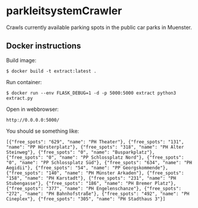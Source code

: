 parkleitsystemCrawler
===
Crawls currently available parking spots in the public car parks in Muenster.


Docker instructions
---

Build image:

    $ docker build -t extract:latest .

Run container:

    $ docker run --env FLASK_DEBUG=1 -d -p 5000:5000 extract python3 extract.py

Open in webbrowser: 

    http://0.0.0.0:5000/
    
You should se something like:

    [{"free_spots": "629", "name": "PH Theater"}, {"free_spots": "131", "name": "PP Hörsterplatz"}, {"free_spots": "318", "name": "PH Alter Steinweg"}, {"free_spots": "0", "name": "Busparkplatz"}, {"free_spots": "0", "name": "PP Schlossplatz Nord"}, {"free_spots": "0", "name": "PP Schlossplatz Süd"}, {"free_spots": "634", "name": "PH Aegidii"}, {"free_spots": "54", "name": "PP Georgskommende"}, {"free_spots": "140", "name": "PH Münster Arkaden"}, {"free_spots": "158", "name": "PH Karstadt"}, {"free_spots": "231", "name": "PH Stubengasse"}, {"free_spots": "186", "name": "PH Bremer Platz"}, {"free_spots": "377", "name": "PH Engelenschanze"}, {"free_spots": "272", "name": "PH Bahnhofstraße"}, {"free_spots": "492", "name": "PH Cineplex"}, {"free_spots": "305", "name": "PH Stadthaus 3"}]

